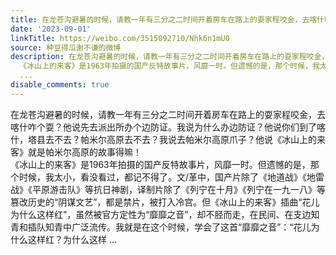 ```yaml
---
title: 在龙苍沟避暑的时候，请教一年有三分之二时间开着房车在路上的耍家程咬金，去喀什咋个耍？他说先去派出所办个边防证。我说为什么办边防证？他说你们到了喀什，塔...
date: '2023-09-01'
linkTitle: https://weibo.com/3515092710/Nhk6n1mU0
source: 种豆得瓜谢不谦的微博
description: 在龙苍沟避暑的时候，请教一年有三分之二时间开着房车在路上的耍家程咬金，去喀什咋个耍？他说先去派出所办个边防证。我说为什么办边防证？他说你们到了喀什，塔县去不去？帕米尔高原去不去？我说去帕米尔高原爪子？他说《冰山上的来客》就是帕米尔高原的故事得嘛！<br>
  《冰山上的来客》是1963年拍摄的国产反特故事片，风靡一时。但遗憾的是，那个时候，我太小，看没看过，都记不得了。文/革中，国产片除了《地道战》《地雷战》《平原游击队》等抗日神剧，译制片除了《列宁在十月》《列宁在一九一八》等篡改历史的“阴谋文艺”，都是禁片，被打入冷宫。但《冰山上的来客》插曲“花儿为什么这样红”，虽然被官方定性为“靡靡之音”，却不胫而走，在民间、在支边知青和插队知青中广泛流传。我就是在这个时候，学会了这首“靡靡之音”：“花儿为什么这样红？为什么这样
  ...
disable_comments: true
---
```

在龙苍沟避暑的时候，请教一年有三分之二时间开着房车在路上的耍家程咬金，去喀什咋个耍？他说先去派出所办个边防证。我说为什么办边防证？他说你们到了喀什，塔县去不去？帕米尔高原去不去？我说去帕米尔高原爪子？他说《冰山上的来客》就是帕米尔高原的故事得嘛！<br> 《冰山上的来客》是1963年拍摄的国产反特故事片，风靡一时。但遗憾的是，那个时候，我太小，看没看过，都记不得了。文/革中，国产片除了《地道战》《地雷战》《平原游击队》等抗日神剧，译制片除了《列宁在十月》《列宁在一九一八》等篡改历史的“阴谋文艺”，都是禁片，被打入冷宫。但《冰山上的来客》插曲“花儿为什么这样红”，虽然被官方定性为“靡靡之音”，却不胫而走，在民间、在支边知青和插队知青中广泛流传。我就是在这个时候，学会了这首“靡靡之音”：“花儿为什么这样红？为什么这样 ...